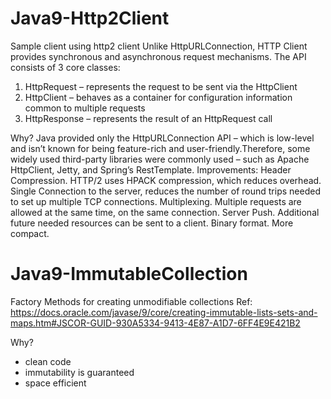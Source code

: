 # Java9-Http2Client
Sample client using http2 client
Unlike HttpURLConnection, HTTP Client provides synchronous and asynchronous request mechanisms.
The API consists of 3 core classes:
1. HttpRequest – represents the request to be sent via the HttpClient
2. HttpClient – behaves as a container for configuration information common to multiple requests
3. HttpResponse – represents the result of an HttpRequest call

Why?
Java provided only the HttpURLConnection API – which is low-level and isn’t known for being feature-rich and user-friendly.Therefore, some widely used third-party libraries were commonly used – such as Apache HttpClient, Jetty, and Spring’s RestTemplate.
Improvements:
    	Header Compression. HTTP/2 uses HPACK compression, which reduces overhead.
	Single Connection to the server, reduces the number of round trips needed to set up multiple TCP connections.
	Multiplexing. Multiple requests are allowed at the same time, on the same connection.
	Server Push. Additional future needed resources can be sent to a client.
	Binary format. More compact.


# Java9-ImmutableCollection
Factory Methods for creating unmodifiable collections
Ref: https://docs.oracle.com/javase/9/core/creating-immutable-lists-sets-and-maps.htm#JSCOR-GUID-930A5334-9413-4E87-A1D7-6FF4E9E421B2

Why?
- clean code
- immutability is guaranteed
- space efficient
